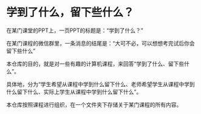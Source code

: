 # 学到了什么，留下些什么？

在某门课堂的PPT上，一页PPT的标题是：“学到了什么？”

在某门课程的微信群里，一条消息的结尾是：“大可不必，可以想想考完试后你会留下些什么”

本仓库的目的，就是对一些有趣的计算机课程，来回答“学到了什么、留下些什么”。

具体地，分为“学生希望从课程中学到什么留下什么、老师希望学生从课程中学到什么留下什么、实际上学生从课程中学到什么留下什么”。

本仓库按照课程进行组织，在一个文件夹下存储关于某门课程的所有内容。
